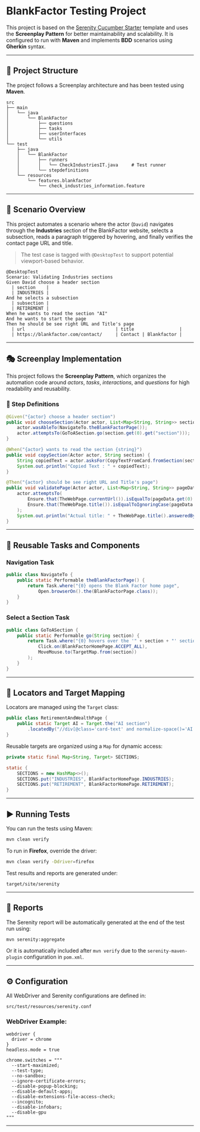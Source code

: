 # BlankFactor Testing Project

This project is based on the [Serenity Cucumber Starter](https://github.com/serenity-bdd/serenity-cucumber-starter) template and uses the **Screenplay Pattern** for better maintainability and scalability. It is configured to run with **Maven** and implements **BDD** scenarios using **Gherkin** syntax.

---

## 📁 Project Structure

The project follows a Screenplay architecture and has been tested using **Maven**.

```
src
├── main
│   └── java
│       └── BlankFactor
│           ├── questions
│           ├── tasks
│           ├── userInterfaces
│           └── utils
└── test
    ├── java
    │   └── BlankFactor
    │       ├── runners
    │       │   └── CheckIndustriesIT.java     # Test runner
    │       └── stepdefinitions
    └── resources
        └── features.blankfactor
            └── check_industries_information.feature
```

---

## 🎯 Scenario Overview

This project automates a scenario where the actor (`David`) navigates through the **Industries** section of the BlankFactor website, selects a subsection, reads a paragraph triggered by hovering, and finally verifies the contact page URL and title.

> The test case is tagged with `@DesktopTest` to support potential viewport-based behavior.

```gherkin
@DesktopTest
Scenario: Validating Industries sections
Given David choose a header section
  | section    |
  | INDUSTRIES |
And he selects a subsection
  | subsection |
  | RETIREMENT |
When he wants to read the section "AI"
And he wants to start the page
Then he should be see right URL and Title's page
  | url                                  | title                 |
  | https://blankfactor.com/contact/     | Contact | Blankfactor |
```

---

## 🎭 Screenplay Implementation

This project follows the **Screenplay Pattern**, which organizes the automation code around *actors*, *tasks*, *interactions*, and *questions* for high readability and reusability.

### 💪 Step Definitions

```java
@Given("{actor} choose a header section")
public void chooseSection(Actor actor, List<Map<String, String>> section) {
    actor.wasAbleTo(NavigateTo.theBlankFactorPage());
    actor.attemptsTo(GoToASection.go(section.get(0).get("section")));
}

@When("{actor} wants to read the section {string}")
public void copySection(Actor actor, String section) {
    String copiedText = actor.asksFor(CopyTextFromCard.fromSection(section));
    System.out.println("Copied Text : " + copiedText);
}

@Then("{actor} should be see right URL and Title's page")
public void validatePage(Actor actor, List<Map<String, String>> pageData) {
    actor.attemptsTo(
        Ensure.that(TheWebPage.currentUrl()).isEqualTo(pageData.get(0).get("url")),
        Ensure.that(TheWebPage.title()).isEqualToIgnoringCase(pageData.get(0).get("title"))
    );
    System.out.println("Actual title: " + TheWebPage.title().answeredBy(actor));
}
```

---

## 🔧 Reusable Tasks and Components

### Navigation Task

```java
public class NavigateTo {
    public static Performable theBlankFactorPage() {
        return Task.where("{0} opens the Blank Factor home page",
            Open.browserOn().the(BlankFactorPage.class));
    }
}
```

### Select a Section Task

```java
public class GoToASection {
    public static Performable go(String section) {
        return Task.where("{0} hovers over the '" + section + "' section",
            Click.on(BlankFactorHomePage.ACCEPT_ALL),
            MoveMouse.to(TargetMap.from(section))
        );
    }
}
```

---

## 🌟 Locators and Target Mapping

Locators are managed using the `Target` class:

```java
public class RetirementAndWealthPage {
    public static Target AI = Target.the("AI section")
        .locatedBy("//div[@class='card-text' and normalize-space()='AI & Machine learning']");
}
```

Reusable targets are organized using a `Map` for dynamic access:

```java
private static final Map<String, Target> SECTIONS;

static {
    SECTIONS = new HashMap<>();
    SECTIONS.put("INDUSTRIES", BlankFactorHomePage.INDUSTRIES);
    SECTIONS.put("RETIREMENT", BlankFactorHomePage.RETIREMENT);
}
```

---

## ▶️ Running Tests

You can run the tests using Maven:

```bash
mvn clean verify
```

To run in **Firefox**, override the driver:

```bash
mvn clean verify -Ddriver=firefox
```

Test results and reports are generated under:

```
target/site/serenity
```

---

## 📍 Reports

The Serenity report will be automatically generated at the end of the test run using:

```bash
mvn serenity:aggregate
```

Or it is automatically included after `mvn verify` due to the `serenity-maven-plugin` configuration in `pom.xml`.

---

## ⚙️ Configuration

All WebDriver and Serenity configurations are defined in:

```
src/test/resources/serenity.conf
```

### WebDriver Example:

```hocon
webdriver {
  driver = chrome
}
headless.mode = true

chrome.switches = """
  --start-maximized;
  --test-type;
  --no-sandbox;
  --ignore-certificate-errors;
  --disable-popup-blocking;
  --disable-default-apps;
  --disable-extensions-file-access-check;
  --incognito;
  --disable-infobars;
  --disable-gpu
"""
```

---

